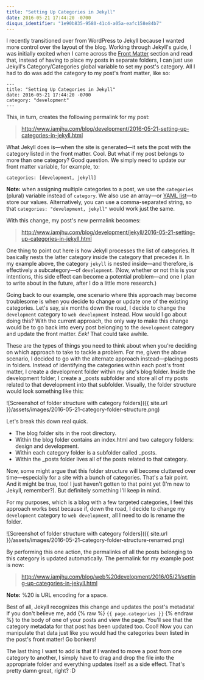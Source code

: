 ```yaml
---
title: "Setting Up Categories in Jekyll"
date: 2016-05-21 17:44:20 -0700
disqus_identifier: "1e90b835-9580-41c4-a05a-eafc158e84b7"
---
```


I recently transitioned over from WordPress to Jekyll because I wanted more control over the layout of the blog. Working through Jekyll's guide, I was initially excited when I came across the [Front Matter][1] section and read that, instead of having to place my posts in separate folders, I can just use Jekyll's Category/Categories global variable to set my post's category. All I had to do was add the category to my post's front matter, like so:

~~~~
---
title: "Setting Up Categories in Jekyll"
date: 2016-05-21 17:44:20 -0700
category: "development"
---
~~~~

This, in turn, creates the following permalink for my post:

> http://www.iamjhu.com/blog/development/2016-05-21-setting-up-categories-in-jekyll.html

What Jekyll does is—when the site is generated—it sets the post with the category listed in the front matter. Cool. But what if my post belongs to more than one category? Good question. We simply need to update our front matter variable, for example, to:

`categories: [development, jekyll]`

**Note:** when assigning multiple categories to a post, we use the `categories` (plural) variable instead of `category`. We also use an array—or [YAML list][2]—to store our values. Alternatively, you can use a comma-separated string, so that `categories: "development, jekyll"` would work just the same.

With this change, my post's new permalink becomes:

> http://www.iamjhu.com/blog/development/jekyll/2016-05-21-setting-up-categories-in-jekyll.html

One thing to point out here is how Jekyll processes the list of categories. It basically nests the latter category inside the category that precedes it. In my example above, the category `jekyll` is nested inside—and therefore, is effectively a subcategory—of `development`. (Now, whether or not this is your intentions, this side effect can become a potential problem—and one I plan to write about in the future, after I do a little more research.)

Going back to our example, one scenario where this approach may become troublesome is when you decide to change or update one of the existing categories. Let's say, six months down the road, I decide to change the `development` category to `web development` instead. How would I go about doing this? With the current approach, the only way to make this change would be to go back into every post belonging to the `development` category and update the front matter. *Eek!* That could take awhile.

These are the types of things you need to think about when you're deciding on which approach to take to tackle a problem. For me, given the above scenario, I decided to go with the alternate approach instead—placing posts in folders. Instead of identifying the categories within each post's front matter, I create a development folder within my site's blog folder. Inside the development folder, I create a _posts subfolder and store all of my posts related to that development into that subfolder. Visually, the folder structure would look something like this:

![Screenshot of folder structure with category folders]({{ site.url }}/assets/images/2016-05-21-category-folder-structure.png)

Let's break this down real quick.

- The blog folder sits in the root directory. 
- Within the blog folder contains an index.html and two category folders: design and development.
- Within each category folder is a subfolder called _posts.
- Within the _posts folder lives all of the posts related to that category.

Now, some might argue that this folder structure will become cluttered over time—especially for a site with a bunch of categories. That's a fair point. And it might be true, too! I just haven't gotten to that point yet (I'm new to Jekyll, remember?). But definitely something I'll keep in mind. 

For my purposes, which is a blog with a few targeted categories, I feel this approach works best because if, down the road, I decide to change my `development` category to `web development`, all I need to do is rename the folder.

![Screenshot of folder structure with category folders]({{ site.url }}/assets/images/2016-05-21-category-folder-structure-renamed.png)

By performing this one action, the permalinks of all the posts belonging to this category is updated automatically. The permalink for my example post is now:

> http://www.iamjhu.com/blog/web%20development/2016/05/21/setting-up-categories-in-jekyll.html

**Note:** %20 is URL encoding for a space.

Best of all, Jekyll recognizes this change and updates the post's metadata! If you don't believe me, add {% raw %} `{{ page.categories }}` {% endraw %} to the body of one of your posts and view the page. You'll see that the category metadata for that post has been updated too. Cool! Now you can manipulate that data just like you would had the categories been listed in the post's front matter! Go bonkers!

The last thing I want to add is that if I wanted to move a post from one category to another, I simply have to drag and drop the file into the appropriate folder and everything updates itself as a side effect. That's pretty damn great, right? :D

[1]: https://jekyllrb.com/docs/frontmatter/ "Front Matter"
[2]: https://en.wikipedia.org/wiki/YAML#Lists "YAML List"